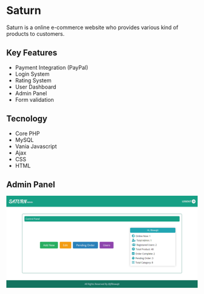 # Saturn

Saturn is a online e-commerce website who provides various kind of products to customers.

## Key Features

- Payment Integration (PayPal)
- Login System
- Rating System
- User Dashboard
- Admin Panel
- Form validation

## Tecnology

- Core PHP
- MySQL
- Vania Javascript
- Ajax
- CSS
- HTML

## Admin Panel

![Admin Panel](public/asset/screenshort/admin.png?raw=true 'Title')
